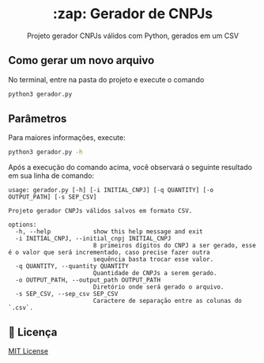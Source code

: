 <p align="center">
  <h1 align="center">:zap: Gerador de CNPJs</h2>
  <p align="center">Projeto gerador CNPJs válidos com Python, gerados em um CSV</p>
</p>

## Como gerar um novo arquivo
No terminal, entre na pasta do projeto e execute o comando 
```bash
python3 gerador.py
```
## Parâmetros
Para maiores informações, execute:
```bash
python3 gerador.py -h
```

Após a execução do comando acima, você observará o seguinte resultado em sua linha de comando:
```
usage: gerador.py [-h] [-i INITIAL_CNPJ] [-q QUANTITY] [-o OUTPUT_PATH] [-s SEP_CSV]

Projeto gerador CNPJs válidos salvos em formato CSV.

options:
  -h, --help            show this help message and exit
  -i INITIAL_CNPJ, --initial_cnpj INITIAL_CNPJ
                        8 primeiros dígitos do CNPJ a ser gerado, esse é o valor que será incrementado, caso precise fazer outra
                        sequência basta trocar esse valor.
  -q QUANTITY, --quantity QUANTITY
                        Quantidade de CNPJs a serem gerado.
  -o OUTPUT_PATH, --output_path OUTPUT_PATH
                        Diretório onde será gerado o arquivo.
  -s SEP_CSV, --sep_csv SEP_CSV
                        Caractere de separação entre as colunas do `.csv`.
```
## :pushpin: Licença
[MIT License](/LICENSE) <br>
